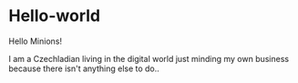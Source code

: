 # Hello-world

Hello Minions!

I am a Czechladian living in the digital world just minding my own business because there isn't anything else to do.. 
